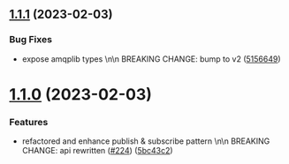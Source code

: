 ## [1.1.1](https://github.com/Tada5hi/amqp-extension/compare/v1.1.0...v1.1.1) (2023-02-03)


### Bug Fixes

* expose amqplib types \n\n BREAKING CHANGE: bump to v2 ([5156649](https://github.com/Tada5hi/amqp-extension/commit/515664904e54c0767fb495bf7c6993101b0f169f))

# [1.1.0](https://github.com/Tada5hi/amqp-extension/compare/v1.0.5...v1.1.0) (2023-02-03)


### Features

* refactored and enhance publish & subscribe pattern \n\n BREAKING CHANGE: api rewritten ([#224](https://github.com/Tada5hi/amqp-extension/issues/224)) ([5bc43c2](https://github.com/Tada5hi/amqp-extension/commit/5bc43c235113ec8d604ad259434ad94fb7bb09f8))
